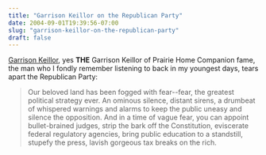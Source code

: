 ```yaml
---
title: "Garrison Keillor on the Republican Party"
date: 2004-09-01T19:39:56-07:00
slug: "garrison-keillor-on-the-republican-party"
draft: false
---
```


[Garrison Keillor](http://inthesetimes.com/article/were_not_in_lake_wobegon_anymore "We're Not in Lake Wobegon Anymore: How did the Party of Lincoln and Liberty transmogrify into the party of Newt Gingrich's evil spawn and their Etch-A-Sketch president, a dull and rigid man, whose philosophy is a jumble of badly sutured body parts trying to walk? -- In These Times"), yes **THE** Garrison Keillor of Prairie Home Companion fame, the man who I fondly remember listening to back in my youngest days, tears apart the Republican Party:

> Our beloved land has been fogged with fear--fear, the greatest political strategy ever. An ominous silence, distant sirens, a drumbeat of whispered warnings and alarms to keep the public uneasy and silence the opposition. And in a time of vague fear, you can appoint bullet-brained judges, strip the bark off the Constitution, eviscerate federal regulatory agencies, bring public education to a standstill, stupefy the press, lavish gorgeous tax breaks on the rich.
